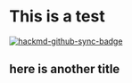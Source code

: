 # This is a test

[![hackmd-github-sync-badge](https://hackmd.io/HdT8Km1wS2K8r9u8hzoEaQ/badge)](https://hackmd.io/HdT8Km1wS2K8r9u8hzoEaQ)


## here is another title